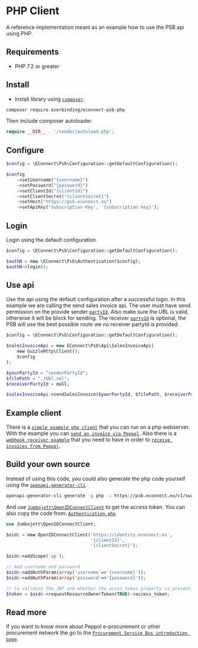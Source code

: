 # PHP Client

A reference implementation meant as an example how to use the PSB api using PHP.

## Requirements

- PHP 7.2 or greater

## Install

- Install library using [`composer`][0].

```sh
composer require everbinding/econnect-psb-php
```

Then include composer autoloader.

```php
require __DIR__ . '/vendor/autoload.php';
```

## Configure

```php
$config = \EConnect\Psb\Configuration::getDefaultConfiguration();

$config
    ->setUsername("{username}")
    ->setPassword("{password}")
    ->setClientId("{clientId}")
    ->setClientSecret("{clientSecret}")
    ->setHost("https://psb.econnect.eu")
    ->setApiKey('Subscription-Key', '{subscription key}');
```

## Login

Login using the default configuration.

```php
$config = \EConnect\Psb\Configuration::getDefaultConfiguration();

$authN = new \EConnect\Psb\Authentication($config);
$authN->login();
```

## Use api

Use the api using the default configuration after a successful login.
In this example we are calling the send sales invoice api. The user must have send permission on the provide sender [`partyId`][7]. Also make sure the UBL is valid, otherwise it will be block for sending. The receiver [`partyId`][7] is optional, the PSB will use the best possible route we no receiver partyId is provided.

```php
$config = \EConnect\Psb\Configuration::getDefaultConfiguration();

$salesInvoiceApi = new EConnect\Psb\Api\SalesInvoiceApi(
    new GuzzleHttp\Client();
    $config
);

$yourPartyId = "senderPartyId";
$filePath = "./Ubl.xml";
$receiverPartyId = null;

$salesInvoiceApi->sendSalesInvoice($yourPartyId, $filePath, $receiverPartyId);
```

## Example client

There is a [`simple example php client`][1] that you can run on a php webserver. With the example you can [`send an invoice via Peppol`][8].
Also there is a [`webhook receiver example`][2] that you need to have in order to [`receive invoices from Peppol`][9].

## Build your own source

Instead of using this code, you could also generate the php code yourself using the [`openapi-generator-cli`][3].

```sh
openapi-generator-cli generate -g php -i https://psb.econnect.eu/v1/swagger.json?subscriptionKey={your-subscription} -o C:\temp --additional-properties=invokerPackage=EConnect\Psb
```

And use [`Jumbojett\OpenIDConnectClient`][4] to get the access token.
You can also copy the code from: [`Authentication.php`][5]

```php
use Jumbojett\OpenIDConnectClient;

$oidc = new OpenIDConnectClient('https://identity.econnect.eu',
                                '{clientId}',
                                '{clientSecret}');

$oidc->addScope('ap');

// Add username and password
$oidc->addAuthParam(array('username'=>'{username}'));
$oidc->addAuthParam(array('password'=>'{password}'));

// to validate the JWT and whether the acces_token property is present
$token = $oidc->requestResourceOwnerToken(TRUE)->access_token;
```

## Read more

If you want to know more about Peppol e-procurement or other procurement network the go to the [`Procurement Service Bus introduction page`][6].

[0]: https://getcomposer.org/
[1]: ./ExampleSendInvoice.php
[2]: ./ExampleWebhookReceiver.php
[3]: https://github.com/OpenAPITools/openapi-generator-cli
[4]: https://github.com/jumbojett/OpenID-Connect-PHP#example-5-request-resource-owners-token-with-client-auth
[5]: ./lib/Authentication.php
[6]: https://psb.econnect.eu/introduction/overview.html
[7]: https://psb.econnect.eu/misc/partyIds.html
[8]: https://psb.econnect.eu/introduction/sendInvoice.html
[9]: https://psb.econnect.eu/introduction/receiveInvoice.html
